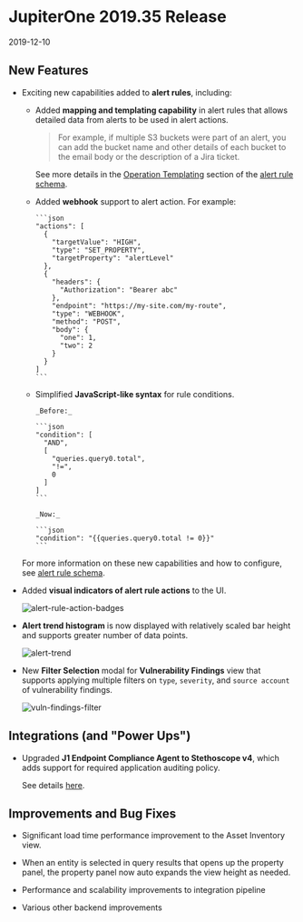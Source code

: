 # JupiterOne 2019.35 Release

2019-12-10

## New Features

- Exciting new capabilities added to **alert rules**, including:

  - Added **mapping and templating capability** in alert rules that allows
    detailed data from alerts to be used in alert actions.
  
    > For example, if multiple S3 buckets were part of an alert, you can add the
    bucket name and other details of each bucket to the email body or the
    description of a Jira ticket.

    See more details in the [Operation Templating](../docs/schemas/alert-rule.md#operationtemplating)
    section of the [alert rule schema](../docs/schemas/alert-rule.md).
  
  - Added **webhook** support to alert action. For example:

        ```json
        "actions": [
          {
            "targetValue": "HIGH",
            "type": "SET_PROPERTY",
            "targetProperty": "alertLevel"
          },
          {
            "headers": {
              "Authorization": "Bearer abc"
            },
            "endpoint": "https://my-site.com/my-route",
            "type": "WEBHOOK",
            "method": "POST",
            "body": {
              "one": 1,
              "two": 2
            }
          }
        ]
        ```
  
  - Simplified **JavaScript-like syntax** for rule conditions.

        _Before:_

        ```json
        "condition": [
          "AND",
          [
            "queries.query0.total",
            "!=",
            0
          ]
        ]
        ```

        _Now:_

        ```json
        "condition": "{{queries.query0.total != 0}}"
        ```

  For more information on these new capabilities and how to configure, see
  [alert rule schema](../docs/schemas/alert-rule.md).

- Added **visual indicators of alert rule actions** to the UI.

  ![alert-rule-action-badges](../assets/alerts-rules-action-badges.png)

- **Alert trend histogram** is now displayed with relatively scaled bar height
  and supports greater number of data points.

  ![alert-trend](../assets/alerts-trend-relative-scale.png)

- New **Filter Selection** modal for **Vulnerability Findings** view that
  supports applying multiple filters on `type`, `severity`, and `source account`
  of vulnerability findings.

  ![vuln-findings-filter](../assets/alerts-findings-filter.png)

## Integrations (and "Power Ups")

- Upgraded **J1 Endpoint Compliance Agent to Stethoscope v4**, which adds
  support for required application auditing policy.

  See details [here](../guides/endpoint-compliance-agent-v4.md).

## Improvements and Bug Fixes

- Significant load time performance improvement to the Asset Inventory view.

- When an entity is selected in query results that opens up the property panel,
  the property panel now auto expands the view height as needed.

- Performance and scalability improvements to integration pipeline

- Various other backend improvements

